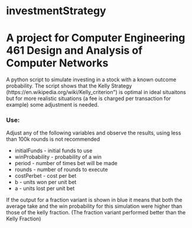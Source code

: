 # investmentStrategy
<h1>A project for Computer Engineering 461 Design and Analysis of Computer Networks</h1>
<p>
A python script to simulate investing in a stock with a known outcome probability. 
The script shows that the Kelly Strategy (https://en.wikipedia.org/wiki/Kelly_criterion") is optimal in ideal situaitons but for more realistic situations (a fee is charged per transaction for example) some adjustment is needed. 
</p>
<h3>Use:</h3>
<p>Adjust any of the following variables and observe the results, using less than 100k rounds is not recommended </p>
<ul>
<li>initialFunds - initial funds to use</li>
<li>winProbability - probability of a win</li>
<li>period  - number of times bet will be made</li> 
<li>rounds - number of rounds to execute</li>
<li>costPerbet - cost per bet </li>
<li>b - units won per unit bet</li>
<li>a - units lost per unit bet</li>
</ul>

<p>
If the output for a fraction variant is shown in blue it means that both the average take and the win probability for this simulation were higher than those of the kelly fraction. (The fraction variant performed better than the Kelly Fraction)
</p>



